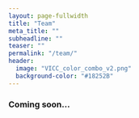 ```yaml
---
layout: page-fullwidth
title: "Team"
meta_title: ""
subheadline: ""
teaser: ""
permalink: "/team/"
header:
  image: "VICC_color_combo_v2.png"
  background-color: "#18252B"
---
```


### Coming soon...
